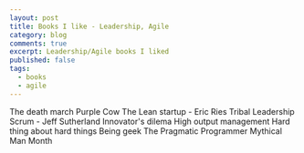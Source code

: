 ```yaml
---
layout: post
title: Books I like - Leadership, Agile
category: blog
comments: true
excerpt: Leadership/Agile books I liked
published: false
tags: 
  - books
  - agile
---
```


The death march
Purple Cow
The Lean startup - Eric Ries
Tribal Leadership 
Scrum - Jeff Sutherland
Innovator's dilema
High output management
Hard thing about hard things
Being geek
The Pragmatic Programmer
Mythical Man Month
